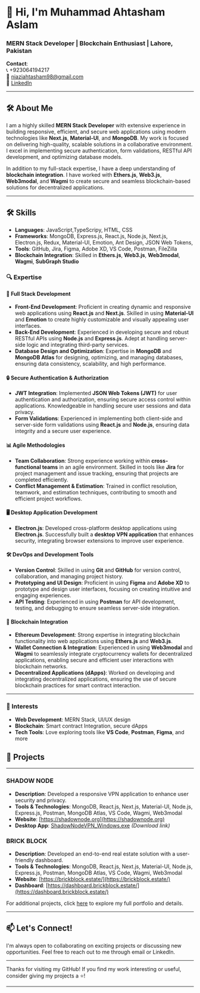 
# 👋 Hi, I'm Muhammad Ahtasham Aslam

### MERN Stack Developer | Blockchain Enthusiast | Lahore, Pakistan

**Contact**:  
📞 +923064194217  
📧 [niaziahtasham98@gmail.com](mailto:niaziahtasham98@gmail.com)  
🔗 [LinkedIn](https://www.linkedin.com/in/ahtasham-khan-niazi/)

---

## 🛠️ About Me

I am a highly skilled **MERN Stack Developer** with extensive experience in building responsive, efficient, and secure web applications using modern technologies like **Next.js**, **Material-UI**, and **MongoDB**. My work is focused on delivering high-quality, scalable solutions in a collaborative environment. I excel in implementing secure authentication, form validations, RESTful API development, and optimizing database models.

In addition to my full-stack expertise, I have a deep understanding of **blockchain integration**. I have worked with **Ethers.js**, **Web3.js**, **Web3modal**, and **Wagmi** to create secure and seamless blockchain-based solutions for decentralized applications.

---

## 🛠️ Skills

- **Languages**: JavaScript,TypeScripy, HTML, CSS
- **Frameworks**: MongoDB, Express.js, React.js, Node.js, Next.js, Electron.js, Redux, Material-UI, Emotion, Ant Design, JSON Web Tokens, 
- **Tools**: GitHub, Jira, Figma, Adobe XD, VS Code, Postman, FileZilla
- **Blockchain Integration**: Skilled in **Ethers.js**, **Web3.js**, **Web3modal**, **Wagmi**, **SubGraph Studio**

### 🔍 Expertise

#### 🚀 Full Stack Development
- **Front-End Development**: Proficient in creating dynamic and responsive web applications using **React.js** and **Next.js**. Skilled in using **Material-UI** and **Emotion** to create highly customizable and visually appealing user interfaces.
- **Back-End Development**: Experienced in developing secure and robust RESTful APIs using **Node.js** and **Express.js**. Adept at handling server-side logic and integrating third-party services.
- **Database Design and Optimization**: Expertise in **MongoDB** and **MongoDB Atlas** for designing, optimizing, and managing databases, ensuring data consistency, scalability, and high performance.
  
#### 🔒 Secure Authentication & Authorization
- **JWT Integration**: Implemented **JSON Web Tokens (JWT)** for user authentication and authorization, ensuring secure access control within applications. Knowledgeable in handling secure user sessions and data privacy.
- **Form Validations**: Experienced in implementing both client-side and server-side form validations using **React.js** and **Node.js**, ensuring data integrity and a secure user experience.

#### 📊 Agile Methodologies
- **Team Collaboration**: Strong experience working within **cross-functional teams** in an agile environment. Skilled in tools like **Jira** for project management and issue tracking, ensuring that projects are completed efficiently.
- **Conflict Management & Estimation**: Trained in conflict resolution, teamwork, and estimation techniques, contributing to smooth and efficient project workflows.

#### 🖥️ Desktop Application Development
- **Electron.js**: Developed cross-platform desktop applications using **Electron.js**. Successfully built a **desktop VPN application** that enhances security, integrating browser extensions to improve user experience.
  
#### 🛠️ DevOps and Development Tools
- **Version Control**: Skilled in using **Git** and **GitHub** for version control, collaboration, and managing project history.
- **Prototyping and UI Design**: Proficient in using **Figma** and **Adobe XD** to prototype and design user interfaces, focusing on creating intuitive and engaging experiences.
- **API Testing**: Experienced in using **Postman** for API development, testing, and debugging to ensure seamless server-side integration.

#### 🔗 Blockchain Integration
- **Ethereum Development**: Strong expertise in integrating blockchain functionality into web applications using **Ethers.js** and **Web3.js**.
- **Wallet Connection & Integration**: Experienced in using **Web3modal** and **Wagmi** to seamlessly integrate cryptocurrency wallets for decentralized applications, enabling secure and efficient user interactions with blockchain networks.
- **Decentralized Applications (dApps)**: Worked on developing and integrating decentralized applications, ensuring the use of secure blockchain practices for smart contract interaction.

---

### 🚀 Interests

- **Web Development**: MERN Stack, UI/UX design
- **Blockchain**: Smart contract Integration, secure dApps
- **Tech Tools**: Love exploring tools like **VS Code**, **Postman**, **Figma**, and more

## 📂 Projects

---

### SHADOW NODE
- **Description**: Developed a responsive VPN application to enhance user security and privacy.
- **Tools & Technologies**: MongoDB, React.js, Next.js, Material-UI, Node.js, Express.js, Postman, MongoDB Atlas, VS Code, Wagmi, Web3modal
- **Website**: [https://shadownode.org](https://shadownode.org)
- **Desktop App**: [ShadowNodeVPN_Windows.exe](https://shadownode.org/vpnexe/ShadowNodeVPN_Windows.exe) *(Download link)*

### BRICK BLOCK
- **Description**: Developed an end-to-end real estate solution with a user-friendly dashboard.
- **Tools & Technologies**: MongoDB, React.js, Next.js, Material-UI, Node.js, Express.js, Postman, MongoDB Atlas, VS Code, Wagmi, Web3modal
- **Website**: [https://brickblock.estate/](https://brickblock.estate/)
- **Dashboard**: [https://dashboard.brickblock.estate/](https://dashboard.brickblock.estate/)

For additional projects, click [here](https://drive.google.com/file/d/1IIFH9gK866L1_7KS0YdccDcNFhHcdWIL/view?usp=sharing) to explore my full portfolio and details.

---

## 📫 Let's Connect!

I'm always open to collaborating on exciting projects or discussing new opportunities. Feel free to reach out to me through email or LinkedIn.

---

Thanks for visiting my GitHub! If you find my work interesting or useful, consider giving my projects a ⭐!

---
